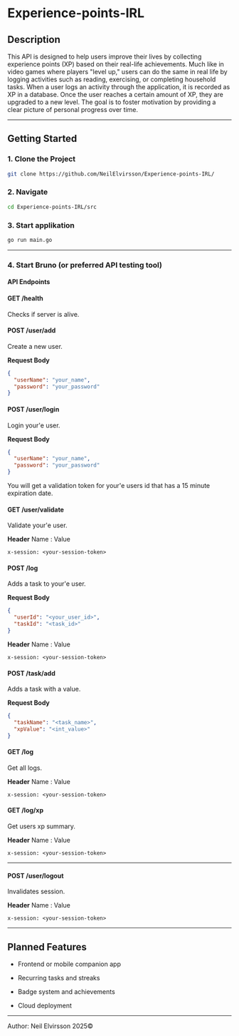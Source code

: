 # Experience-points-IRL

## Description

This API is designed to help users improve their lives by collecting experience points (XP) based on their real-life achievements. Much like in video games where players "level up," users can do the same in real life by logging activities such as reading, exercising, or completing household tasks. When a user logs an activity through the application, it is recorded as XP in a database. Once the user reaches a certain amount of XP, they are upgraded to a new level. The goal is to foster motivation by providing a clear picture of personal progress over time.

---

## Getting Started 

### 1. Clone the Project
```bash
git clone https://github.com/NeilElvirsson/Experience-points-IRL/
```
### 2. Navigate 
```bash
cd Experience-points-IRL/src
```

### 3. Start applikation
```bash
go run main.go
```
---

### 4. Start Bruno (or preferred API testing tool)

#### API Endpoints

#### GET /health
Checks if server is alive.


#### POST /user/add
Create a new user.

**Request Body**
```json
{
  "userName": "your_name",
  "password": "your_password"
}
```

#### POST /user/login
Login your'e user.

**Request Body**
```json
{
  "userName": "your_name",
  "password": "your_password"
}
```
You will get a validation token for your'e users id that has a 15 minute expiration date.

#### GET /user/validate
Validate your'e user.

**Header**
Name : Value
```
x-session: <your-session-token>
```
#### POST /log
Adds a task to your'e user.

**Request Body**
```json
{
  "userId": "<your_user_id>",
  "taskId": "<task_id>"
}
```
**Header**
Name : Value 
```
x-session: <your-session-token>
```

#### POST /task/add
Adds a task with a value.

**Request Body**
```json
{
  "taskName": "<task_name>",
  "xpValue": "<int_value>"
}
```

#### GET /log

Get all logs.

**Header**
Name : Value 
```
x-session: <your-session-token>
```
#### GET /log/xp

Get users xp summary.

**Header**
Name : Value 
```
x-session: <your-session-token>
```
---

#### POST /user/logout

Invalidates session.

**Header**
Name : Value 
```
x-session: <your-session-token>
```
---

## Planned Features

- Frontend or mobile companion app

- Recurring tasks and streaks

- Badge system and achievements

- Cloud deployment

---

Author: Neil Elvirsson 2025©










